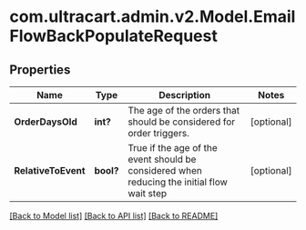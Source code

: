 # com.ultracart.admin.v2.Model.EmailFlowBackPopulateRequest
## Properties

Name | Type | Description | Notes
------------ | ------------- | ------------- | -------------
**OrderDaysOld** | **int?** | The age of the orders that should be considered for order triggers. | [optional] 
**RelativeToEvent** | **bool?** | True if the age of the event should be considered when reducing the initial flow wait step | [optional] 


[[Back to Model list]](../README.md#documentation-for-models) [[Back to API list]](../README.md#documentation-for-api-endpoints) [[Back to README]](../README.md)

